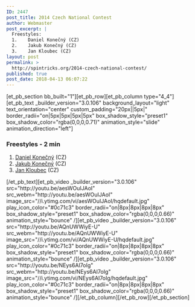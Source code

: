 ```yaml
---
ID: 2447
post_title: 2014 Czech National Contest
author: Webmaster
post_excerpt: |
  Freestyles:
  1.	Daniel Konečný (CZ)
  2.	Jakub Konečný (CZ)
  3.	Jan Kloubec (CZ)
layout: post
permalink: >
  http://spintricks.org/2014-czech-national-contest/
published: true
post_date: 2018-04-13 06:07:22
---
```

[et_pb_section bb_built="1"][et_pb_row][et_pb_column type="4_4"][et_pb_text _builder_version="3.0.106" background_layout="light" text_orientation="center" custom_padding="20px||5px|" border_radii="on|5px|5px|5px|5px" box_shadow_style="preset1" box_shadow_color="rgba(0,0,0,0.71)" animation_style="slide" animation_direction="left"]
<h3>Freestyles - 2 min</h3>
<ol>
 	<li><a href="/category/spinners/daniel.k">Daniel Konečný</a> (CZ)</li>
 	<li><a href="/category/spinners/jakub.k">Jakub Konečný</a> (CZ)</li>
 	<li><a href="/category/spinners/jan-klubec">Jan Kloubec</a> (CZ)</li>
</ol>
[/et_pb_text][et_pb_video _builder_version="3.0.106" src="http://youtu.be/aesWOuIJAoI" src_webm="http://youtu.be/aesWOuIJAoI" image_src="//i.ytimg.com/vi/aesWOuIJAoI/hqdefault.jpg" play_icon_color="#0c71c3" border_radii="on|8px|8px|8px|8px" box_shadow_style="preset1" box_shadow_color="rgba(0,0,0,0.66)" animation_style="bounce" /][et_pb_video _builder_version="3.0.106" src="http://youtu.be/AQnUWWiyE-U" src_webm="http://youtu.be/AQnUWWiyE-U" image_src="//i.ytimg.com/vi/AQnUWWiyE-U/hqdefault.jpg" play_icon_color="#0c71c3" border_radii="on|8px|8px|8px|8px" box_shadow_style="preset1" box_shadow_color="rgba(0,0,0,0.66)" animation_style="bounce" /][et_pb_video _builder_version="3.0.106" src="http://youtu.be/NEys6AI7oIg" src_webm="http://youtu.be/NEys6AI7oIg" image_src="//i.ytimg.com/vi/NEys6AI7oIg/hqdefault.jpg" play_icon_color="#0c71c3" border_radii="on|8px|8px|8px|8px" box_shadow_style="preset1" box_shadow_color="rgba(0,0,0,0.66)" animation_style="bounce" /][/et_pb_column][/et_pb_row][/et_pb_section]